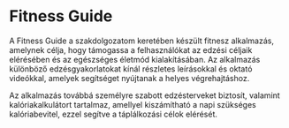 Fitness Guide
=============

A Fitness Guide a szakdolgozatom keretében készült fitnesz alkalmazás, amelynek célja, hogy támogassa a felhasználókat az edzési céljaik elérésében és az egészséges életmód kialakításában. Az alkalmazás különböző edzésgyakorlatokat kínál részletes leírásokkal és oktató videókkal, amelyek segítséget nyújtanak a helyes végrehajtáshoz.

Az alkalmazás továbbá személyre szabott edzésterveket biztosít, valamint kalóriakalkulátort tartalmaz, amellyel kiszámítható a napi szükséges kalóriabevitel, ezzel segítve a táplálkozási célok elérését.
